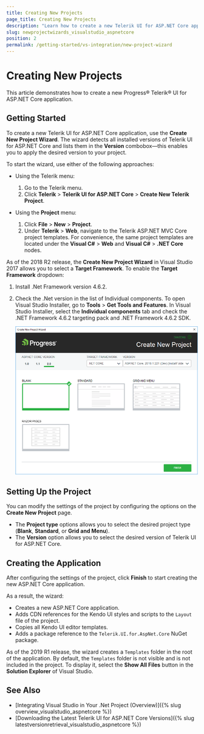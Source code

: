 ```yaml
---
title: Creating New Projects
page_title: Creating New Projects
description: "Learn how to create a new Telerik UI for ASP.NET Core application."
slug: newprojectwizards_visualstudio_aspnetcore
position: 2
permalink: /getting-started/vs-integration/new-project-wizard
---
```


# Creating New Projects

This article demonstrates how to create a new Progress&reg; Telerik&reg; UI for ASP.NET Core application.

## Getting Started

To create a new Telerik UI for ASP.NET Core application, use the **Create New Project Wizard**. The wizard detects all installed versions of Telerik UI for ASP.NET Core and lists them in the **Version** combobox&mdash;this enables you to apply the desired version to your project.

To start the wizard, use either of the following approaches:

* Using the Telerik menu:

    1. Go to the Telerik menu.
    1. Click **Telerik** > **Telerik UI for ASP.NET Core** > **Create New Telerik Project**.

* Using the **Project** menu:

    1. Click **File** > **New** > **Project**.
    1. Under **Telerik** > **Web**, navigate to the Telerik ASP.NET MVC Core project templates. For convenience, the same project templates are located under the **Visual C#** > **Web** and **Visual C#** > **.NET Core** nodes.

As of the 2018 R2 release, the **Create New Project Wizard** in Visual Studio 2017 allows you to select a **Target Framework**. To enable the **Target Framework** dropdown:

1. Install .Net Framework version 4.6.2.
1. Check the .Net version in the list of Individual components. To open Visual Studio Installer, go to **Tools** > **Get Tools and Features**. In Visual Studio Installer, select the **Individual components** tab and check the .NET Framework 4.6.2 targeting pack and .NET Framework 4.6.2 SDK.

    ![The Create New Project Wizard](../../getting-started-core/vs-integration/images/new-project-wizard-core.png)

## Setting Up the Project

You can modify the settings of the project by configuring the options on the **Create New Project** page.

* The **Project type** options allows you to select the desired project type (**Blank**, **Standard**, or **Grid and Menu**).
* The **Version** option allows you to select the desired version of Telerik UI for ASP.NET Core.

## Creating the Application

After configuring the settings of the project, click **Finish** to start creating the new ASP.NET Core application.

As a result, the wizard:

* Creates a new ASP.NET Core application.
* Adds CDN references for the Kendo UI styles and scripts to the `Layout` file of the project.
* Copies all Kendo UI editor templates.
* Adds a package reference to the `Telerik.UI.for.AspNet.Core` NuGet package.

As of the 2019 R1 release, the wizard creates a `Templates` folder in the root of the application. By default, the `Templates` folder is not visible and is not included in the project. To display it, select the **Show All Files** button in the **Solution Explorer** of Visual Studio.  

## See Also

* [Integrating Visual Studio in Your .Net Project (Overview)]({% slug overview_visualstudio_aspnetcore %})
* [Downloading the Latest Telerik UI for ASP.NET Core Versions]({% slug latestversionretrieval_visualstudio_aspnetcore %})
